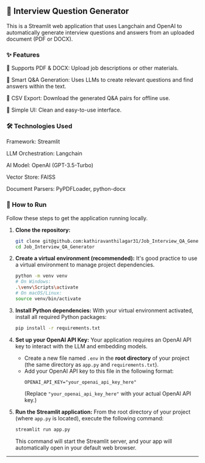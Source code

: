 ## 🤖 Interview Question Generator
This is a Streamlit web application that uses Langchain and OpenAI to automatically generate interview questions and answers from an uploaded document (PDF or DOCX).

### ✨ Features
📄 Supports PDF & DOCX: Upload job descriptions or other materials.

🧠 Smart Q&A Generation: Uses LLMs to create relevant questions and find answers within the text.

💾 CSV Export: Download the generated Q&A pairs for offline use.

🎨 Simple UI: Clean and easy-to-use interface.

### 🛠️ Technologies Used
Framework: Streamlit

LLM Orchestration: Langchain

AI Model: OpenAI (GPT-3.5-Turbo)

Vector Store: FAISS

Document Parsers: PyPDFLoader, python-docx

### 🚀 How to Run
Follow these steps to get the application running locally.

1.  **Clone the repository:**
    ```bash
    git clone git@github.com:kathiravanthilagar31/Job_Interview_QA_Generator.git
    cd Job_Interview_QA_Generator
    ```

2.  **Create a virtual environment (recommended):**
    It's good practice to use a virtual environment to manage project dependencies.
    ```bash
    python -m venv venv
    # On Windows:
    .\venv\Scripts\activate
    # On macOS/Linux:
    source venv/bin/activate
    ```

3.  **Install Python dependencies:**
    With your virtual environment activated, install all required Python packages:
    ```bash
    pip install -r requirements.txt
    ```
    
4.  **Set up your OpenAI API Key:**
    Your application requires an OpenAI API key to interact with the LLM and embedding models.
    * Create a new file named `.env` in the **root directory** of your project (the same directory as `app.py` and `requirements.txt`).
    * Add your OpenAI API key to this file in the following format:
        ```
        OPENAI_API_KEY="your_openai_api_key_here"
        ```
        (Replace `"your_openai_api_key_here"` with your actual OpenAI API key.)

5.  **Run the Streamlit application:**
    From the root directory of your project (where `app.py` is located), execute the following command:
    ```bash
    streamlit run app.py
    ```
    This command will start the Streamlit server, and your app will automatically open in your default web browser.

---
